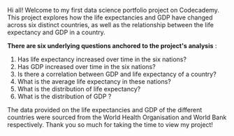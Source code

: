 Hi all! Welcome to my first data science portfolio project on Codecademy. 
This project explores how the life expectancies and GDP have changed across six distinct countries, as well as the relationship between the life expectancy and GDP in a country.

**There are six underlying questions anchored to the project's analysis** :
1) Has life expectancy increased over time in the six nations?
2) Has GDP increased over time in the six nations?
3) Is there a correlation between GDP and life expectancy of a country?
4) What is the average life expectancy in these nations?
5) What is the distribution of life expectancy?
6) What is the distribution of GDP ?

The data provided on the life expectancies and GDP of the different countries were sourced from the World Health Organisation and World Bank respectively.
Thank you so much for taking the time to view my project! 
